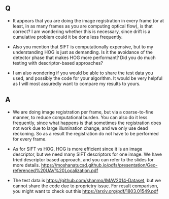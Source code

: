 <!-- ---
layout: post
title: Geo-referenced UAV navigation Q&A
categories:
tags:
--- -->

## Q

* It appears that you are doing the image registration in every frame (or at least, in as many frames as you are computing optical flow), is that correct? I am wondering whether this is necessary, since drift is a cumulative problem could it be done less frequently.

* Also you mention that SIFT is computationally expensive, but to my understanding HOG is just as demanding. Is it the avoidance of the detector phase that makes HOG more performant? Did you do much testing with descriptor-based approaches?

* I am also wondering if you would be able to share the test data you used, and possibly the code for your algorithm. It would be very helpful as I will most assuredly want to compare my results to yours.

## A

* We are doing image registration per frame, but via a coarse-to-fine manner, to reduce computational burden. You can also do it less frequently, since what happens is that sometimes the registration does not work due to large illumination change, and we only use dead reckoning. So as a result the registration do not have to be performed for every frame.

* As for SIFT vs HOG, HOG is more efficient since it is an image descriptor, but we need many SIFT descriptors for one image. We have tried descriptor based approach, and you can refer to the slides for more details. https://moshanatucsd.github.io/pdfs/presentation/Geo-referenced%20UAV%20Localization.pdf

* The test data is https://github.com/shanmo/IMAV2014-Dataset, but we cannot share the code due to proprietry issue. For result comparison, you might want to check out this https://arxiv.org/pdf/1803.01549.pdf
